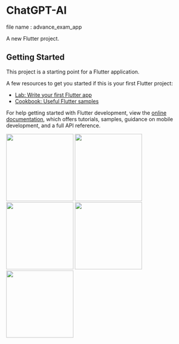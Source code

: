 # ChatGPT-AI

file name : advance_exam_app

A new Flutter project.

## Getting Started

This project is a starting point for a Flutter application.

A few resources to get you started if this is your first Flutter project:

- [Lab: Write your first Flutter app](https://docs.flutter.dev/get-started/codelab)
- [Cookbook: Useful Flutter samples](https://docs.flutter.dev/cookbook)

For help getting started with Flutter development, view the
[online documentation](https://docs.flutter.dev/), which offers tutorials,
samples, guidance on mobile development, and a full API reference.

<p>
  <img src="https://github.com/kansarakeval/advance_exam_app/assets/119046853/b48d979c-7d14-4a0a-a5a0-ae195c09e71d" hight="450" width="180">
  <img src="https://github.com/kansarakeval/advance_exam_app/assets/119046853/1049a163-3805-4986-9240-47ea369861e9" hight="450" width="180">
  <img src="https://github.com/kansarakeval/advance_exam_app/assets/119046853/0c92377d-fdcf-46a2-803c-55d6779cd9d2" hight="450" width="180">
  <img src="https://github.com/kansarakeval/advance_exam_app/assets/119046853/cc2d342c-7a9b-4629-948f-0cb9646680aa" hight="450" width="180">
  <img src="https://github.com/kansarakeval/advance_exam_app/assets/119046853/21ac7173-a28f-479a-8fd6-36f1d44cfb5d" hight="450" width="180">
  
</p>

